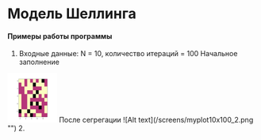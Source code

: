# Модель Шеллинга
#### Примеры работы программы
1. Входные данные: N = 10, количество итераций = 100
Начальное заполнение
<img alt="Alt text" height="100" src="/screens/myplot10x100_1.png" width="100"/>
После сегрегации  
![Alt text](/screens/myplot10x100_2.png "")
2. 

